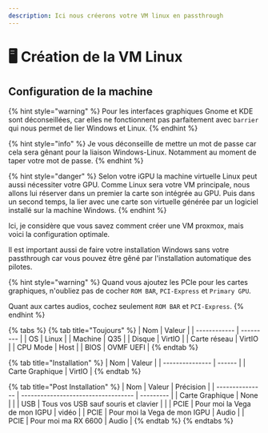 ```yaml
---
description: Ici nous créerons votre VM linux en passthrough
---
```


# 🖥 Création de la VM Linux

## Configuration de la machine

{% hint style="warning" %}
Pour les interfaces graphiques Gnome et KDE sont déconseillées, car elles ne fonctionnent pas parfaitement avec `barrier` qui nous permet de lier Windows et Linux.
{% endhint %}

{% hint style="info" %}
Je vous déconseille de mettre un mot de passe car cela sera gênant pour la liaison Windows-Linux. Notamment au moment de taper votre mot de passe.
{% endhint %}

{% hint style="danger" %}
Selon votre iGPU la machine virtuelle Linux peut aussi nécessiter votre GPU. Comme Linux sera votre VM principale, nous allons lui réserver dans un premier la carte son intégrée au GPU. Puis dans un second temps, la lier avec une carte son virtuelle générée par un logiciel installé sur la machine Windows.
{% endhint %}

Ici, je considère que vous savez comment créer une VM proxmox, mais voici la configuration optimale.

Il est important aussi de faire votre installation Windows sans votre passthrough car vous pouvez être gêné par l'installation automatique des pilotes.

{% hint style="warning" %}
Quand vous ajoutez les PCIe pour les cartes graphiques, n'oubliez pas de cocher `ROM BAR`, `PCI-Express` et `Primary GPU`.

Quant aux cartes audios, cochez seulement `ROM BAR` et `PCI-Express`.
{% endhint %}

{% tabs %}
{% tab title="Toujours" %}
| Nom          | Valeur    |
| ------------ | --------- |
| OS           | Linux     |
| Machine      | Q35       |
| Disque       | VirtIO    |
| Carte réseau | VirtIO    |
| CPU Mode     | Host      |
| BIOS         | OVMF UEFI |
{% endtab %}

{% tab title="Installation" %}
| Nom             | Valeur |
| --------------- | ------ |
| Carte Graphique | VirtIO |
{% endtab %}

{% tab title="Post Installation" %}
| Nom             | Valeur                              | Précision |
| --------------- | ----------------------------------- | --------- |
| Carte Graphique | None                                |           |
| USB             | Tous vos USB sauf souris et clavier |           |
| PCIE            | Pour moi la Vega de mon IGPU        | vidéo     |
| PCIE            | Pour moi la Vega de mon IGPU        | Audio     |
| PCIE            | Pour moi ma RX 6600                 | Audio     |
{% endtab %}
{% endtabs %}

